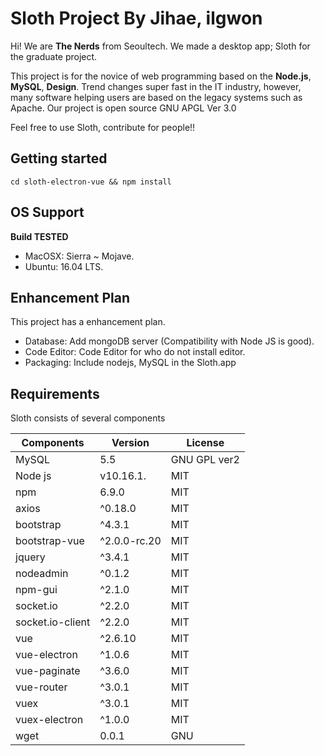 # Sloth Project By Jihae, ilgwon

 
 Hi! We are **The Nerds** from Seoultech. We made a desktop app; Sloth for the graduate project.
 
 This project is for the novice of web programming based on the **Node.js**, **MySQL**, **Design**. Trend changes super fast in the IT industry, however, many software helping users are based on the legacy systems such as Apache.
 Our project is open source GNU APGL Ver 3.0
 
 Feel free to use Sloth, contribute for people!!

## Getting started
```
cd sloth-electron-vue && npm install
```

 
## OS Support
**Build TESTED**

- MacOSX: Sierra ~ Mojave.
- Ubuntu: 16.04 LTS.



## Enhancement Plan
This project has a enhancement plan.

- Database: Add mongoDB server (Compatibility with Node JS is good).
- Code Editor: Code Editor for who do not install editor.
- Packaging: Include nodejs, MySQL in the Sloth.app



## Requirements

Sloth consists of several components

|Components        |Version                         |License                         |
|----------------|-----------------------------|-----------------------------|
|MySQL          |5.5            |GNU GPL ver2    |
|Node js          |v10.16.1.       |MIT             |
|npm         |6.9.0|MIT  |
|axios         |^0.18.0|MIT  |
|bootstrap         |^4.3.1|MIT  |
|bootstrap-vue         |^2.0.0-rc.20|MIT  |
|jquery         |^3.4.1|MIT  |
|nodeadmin         |^0.1.2|MIT  |
|npm-gui         |^2.1.0|MIT  |
|socket.io        |^2.2.0|MIT  |
|socket.io-client         |^2.2.0|MIT  |
|vue         |^2.6.10|MIT  |
|vue-electron         |^1.0.6|MIT  |
|vue-paginate         |^3.6.0|MIT  |
|vue-router         |^3.0.1|MIT  |
|vuex         |^3.0.1|MIT  |
|vuex-electron         |^1.0.0|MIT  |
|wget         |0.0.1|GNU  |

